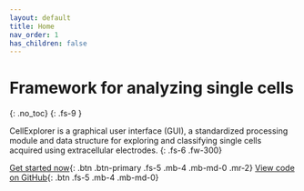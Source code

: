 ```yaml
---
layout: default
title: Home
nav_order: 1
has_children: false
---
```

# Framework for analyzing single cells
{: .no_toc}
{: .fs-9 }

CellExplorer is a graphical user interface (GUI), a standardized processing module and data structure for exploring and classifying single cells acquired using extracellular electrodes.
{: .fs-6 .fw-300}

[Get started now](#getting-started){: .btn .btn-primary .fs-5 .mb-4 .mb-md-0 .mr-2} [View code on GitHub](https://github.com/petersenpeter/CellExplorer){: .btn .fs-5 .mb-4 .mb-md-0}